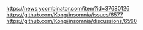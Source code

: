 https://news.ycombinator.com/item?id=37680126
https://github.com/Kong/insomnia/issues/6577
https://github.com/Kong/insomnia/discussions/6590
